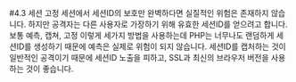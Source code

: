 #4.3 세션 고정
 세션에서 세션ID의 보호만 완벽하다면 실질적인 위험은 존재하지 않습니다. 하지만 공격자는 다른 사용자로 가장하기 위해 유효한 세션ID를 얻으려고 합니다. 보통 예측, 캡쳐, 고정 이렇게 세가지 방법을 사용하는데 PHP는 너무나도 랜덤하게 세션ID를 생성하기 때문에 예측은 실제로 위험이 되지 않습니다. 세션ID를 캡처하는 것이 일반적인 공격이기 때문에 세션ID 노출을 피하고, SSL과 최신의 브라우저 버전을 사용하는 것이 좋습니다.

